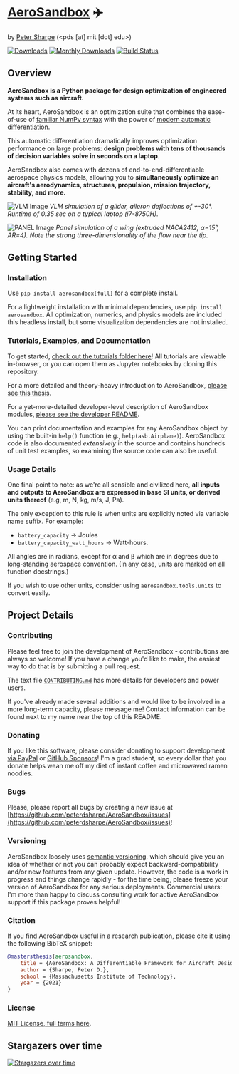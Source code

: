 # [AeroSandbox](https://peterdsharpe.github.io/AeroSandbox/) :airplane:

by [Peter Sharpe](https://peterdsharpe.github.io) (<pds [at] mit [dot] edu>)

[![Downloads](https://pepy.tech/badge/aerosandbox)](https://pepy.tech/project/aerosandbox)
[![Monthly Downloads](https://pepy.tech/badge/aerosandbox/month)](https://pepy.tech/project/aerosandbox)
[![Build Status](https://github.com/peterdsharpe/AeroSandbox/workflows/Tests/badge.svg)](https://github.com/peterdsharpe/AeroSandbox/actions/workflows/run-pytest.yml)

## Overview

**AeroSandbox is a Python package for design optimization of engineered systems such as aircraft.**

At its heart, AeroSandbox is an optimization suite that combines the ease-of-use of [familiar NumPy syntax](aerosandbox/numpy) with the power of [modern automatic differentiation](./tutorial/10%20-%20Miscellaneous/03%20-%20Resources%20on%20Automatic%20Differentiation.md).

This automatic differentiation dramatically improves optimization performance on large problems: **design problems with tens of thousands of decision variables solve in seconds on a laptop**.

AeroSandbox also comes with dozens of end-to-end-differentiable aerospace physics models, allowing you to **simultaneously optimize an aircraft's aerodynamics, structures, propulsion, mission trajectory, stability, and more.**

![VLM Image](media/images/vlm3_with_control_surfaces.png)
*VLM simulation of a glider, aileron deflections of +-30°. Runtime of 0.35 sec on a typical laptop (i7-8750H).*

![PANEL Image](media/images/panel1_naca4412.png)
*Panel simulation of a wing (extruded NACA2412, α=15°, AR=4). Note the strong three-dimensionality of the flow near the tip.*

## Getting Started

### Installation

Use `pip install aerosandbox[full]` for a complete install.

For a lightweight installation with minimal dependencies, use `pip install aerosandbox`. All optimization, numerics, and physics models are included this headless install, but some visualization dependencies are not installed.

### Tutorials, Examples, and Documentation

To get started, [check out the tutorials folder here](./tutorial/)! All tutorials are viewable in-browser, or you can open them as Jupyter notebooks by cloning this repository.

For a more detailed and theory-heavy introduction to AeroSandbox, [please see this thesis](./tutorial/sharpe-pds-sm-AeroAstro-2021-thesis.pdf).

For a yet-more-detailed developer-level description of AeroSandbox modules, [please see the developer README](aerosandbox/README.md).

You can print documentation and examples for any AeroSandbox object by using the built-in `help()` function (e.g., `help(asb.Airplane)`). AeroSandbox code is also documented *extensively* in the source and contains hundreds of unit test examples, so examining the source code can also be useful.

### Usage Details

One final point to note: as we're all sensible and civilized here, **all inputs and outputs to AeroSandbox are expressed in base SI units, or derived units thereof** (e.g, m, N, kg, m/s, J, Pa).

The only exception to this rule is when units are explicitly noted via variable name suffix. For example:

* `battery_capacity` -> Joules
* `battery_capacity_watt_hours` -> Watt-hours.

All angles are in radians, except for α and β which are in degrees due to long-standing aerospace convention. (In any case, units are marked on all function docstrings.)

If you wish to use other units, consider using `aerosandbox.tools.units` to convert easily.

## Project Details

### Contributing

Please feel free to join the development of AeroSandbox - contributions are always so welcome! If you have a change you'd like to make, the easiest way to do that is by submitting a pull request.

The text file [`CONTRIBUTING.md`](./CONTRIBUTING.md) has more details for developers and power users.

If you've already made several additions and would like to be involved in a more long-term capacity, please message me!
Contact information can be found next to my name near the top of this README.

### Donating

If you like this software, please consider donating to support development [via PayPal](https://paypal.me/peterdsharpe)
or [GitHub Sponsors](https://github.com/sponsors/peterdsharpe/)! I'm a grad student, so every dollar that you donate helps wean me off my diet of instant coffee and microwaved ramen noodles.

### Bugs

Please, please report all bugs by creating a new issue at [https://github.com/peterdsharpe/AeroSandbox/issues](https://github.com/peterdsharpe/AeroSandbox/issues)!

### Versioning

AeroSandbox loosely uses [semantic versioning](https://semver.org/), which should give you an idea of whether or not you can probably expect backward-compatibility and/or new features from any given update. However, the code is a work in progress and things change rapidly - for the time being, please freeze your version of AeroSandbox for any serious deployments. Commercial users: I'm more than happy to discuss consulting work for active AeroSandbox support if this package proves helpful!

### Citation

If you find AeroSandbox useful in a research publication, please cite it using the following BibTeX snippet:

```bibtex
@mastersthesis{aerosandbox,
    title = {AeroSandbox: A Differentiable Framework for Aircraft Design Optimization},
    author = {Sharpe, Peter D.},
    school = {Massachusetts Institute of Technology},
    year = {2021}
}
```

### License

[MIT License, full terms here](LICENSE.txt).

## Stargazers over time

[![Stargazers over time](https://starchart.cc/peterdsharpe/AeroSandbox.svg)](https://starchart.cc/peterdsharpe/AeroSandbox) 
